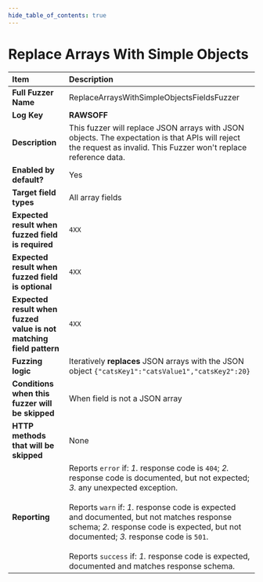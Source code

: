 ```yaml
--- 
hide_table_of_contents: true
---
```


# Replace Arrays With Simple Objects

| Item                                                                | Description                                                                                                                                                                                                                                                                                                                                                                                                                                 |
|:--------------------------------------------------------------------|:--------------------------------------------------------------------------------------------------------------------------------------------------------------------------------------------------------------------------------------------------------------------------------------------------------------------------------------------------------------------------------------------------------------------------------------------|
| **Full Fuzzer Name**                                                | ReplaceArraysWithSimpleObjectsFieldsFuzzer                                                                                                                                                                                                                                                                                                                                                                                                  |
| **Log Key**                                                         | **RAWSOFF**                                                                                                                                                                                                                                                                                                                                                                                                                                 |
| **Description**                                                     | This fuzzer will replace JSON arrays with JSON objects. The expectation is that APIs will reject the request as invalid. This Fuzzer won't replace reference data.                                                                                                                                                                                                                                                                          |
| **Enabled by default?**                                             | Yes                                                                                                                                                                                                                                                                                                                                                                                                                                         |
| **Target field types**                                              | All array fields                                                                                                                                                                                                                                                                                                                                                                                                                            |
| **Expected result when fuzzed field is required**                   | `4XX`                                                                                                                                                                                                                                                                                                                                                                                                                                       |
| **Expected result when fuzzed field is optional**                   | `4XX`                                                                                                                                                                                                                                                                                                                                                                                                                                       |
| **Expected result when fuzzed value is not matching field pattern** | `4XX`                                                                                                                                                                                                                                                                                                                                                                                                                                       |
| **Fuzzing logic**                                                   | Iteratively **replaces** JSON arrays with the JSON object `{"catsKey1":"catsValue1","catsKey2":20}`                                                                                                                                                                                                                                                                                                                                         |
| **Conditions when this fuzzer will be skipped**                     | When field is not a JSON array                                                                                                                                                                                                                                                                                                                                                                                                              |
| **HTTP methods that will be skipped**                               | None                                                                                                                                                                                                                                                                                                                                                                                                                                        |
| **Reporting**                                                       | Reports `error` if: *1.* response code is `404`; *2.* response code is documented, but not expected; *3.* any unexpected exception. <br/><br/> Reports `warn` if: *1.* response code is expected and documented, but not matches response schema; *2.* response code is expected, but not documented; *3.* response code is `501`. <br/><br/> Reports `success` if: *1.* response code is expected, documented and matches response schema. | 
